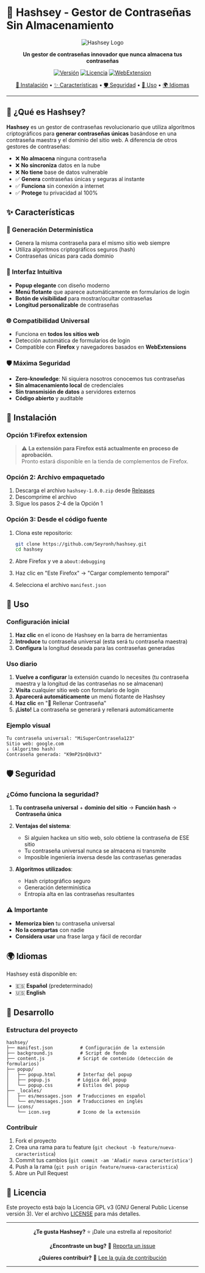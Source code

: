 # 🔐 Hashsey - Gestor de Contraseñas Sin Almacenamiento

<div align="center">

![Hashsey Logo](icons/icon.svg)

**Un gestor de contraseñas innovador que nunca almacena tus contraseñas**

[![Versión](https://img.shields.io/badge/versión-1.0.0-blue.svg)](https://github.com/Seyronh/hashsey)
[![Licencia](https://img.shields.io/badge/licencia-GPL%20v3-green.svg)](LICENSE)
[![WebExtension](https://img.shields.io/badge/plataforma-WebExtension-orange.svg)]()

[🚀 Instalación](#-instalación) • [✨ Características](#-características) • [🛡️ Seguridad](#️-seguridad) • [📖 Uso](#-uso) • [🌍 Idiomas](#-idiomas)

</div>

---

## 🎯 ¿Qué es Hashsey?

**Hashsey** es un gestor de contraseñas revolucionario que utiliza algoritmos criptográficos para **generar contraseñas únicas** basándose en una contraseña maestra y el dominio del sitio web. A diferencia de otros gestores de contraseñas:

- ❌ **No almacena** ninguna contraseña
- ❌ **No sincroniza** datos en la nube
- ❌ **No tiene** base de datos vulnerable
- ✅ **Genera** contraseñas únicas y seguras al instante
- ✅ **Funciona** sin conexión a internet
- ✅ **Protege** tu privacidad al 100%

## ✨ Características

### 🔑 Generación Determinística
- Genera la misma contraseña para el mismo sitio web siempre
- Utiliza algoritmos criptográficos seguros (hash)
- Contraseñas únicas para cada dominio

### 🎨 Interfaz Intuitiva
- **Popup elegante** con diseño moderno
- **Menú flotante** que aparece automáticamente en formularios de login
- **Botón de visibilidad** para mostrar/ocultar contraseñas
- **Longitud personalizable** de contraseñas

### 🌐 Compatibilidad Universal
- Funciona en **todos los sitios web**
- Detección automática de formularios de login
- Compatible con **Firefox** y navegadores basados en **WebExtensions**

### 🛡️ Máxima Seguridad
- **Zero-knowledge**: Ni siquiera nosotros conocemos tus contraseñas
- **Sin almacenamiento local** de credenciales
- **Sin transmisión de datos** a servidores externos
- **Código abierto** y auditable

## 🚀 Instalación

### Opción 1:Firefox extension
> ⚠️ **La extensión para Firefox está actualmente en proceso de aprobación.**  
> Pronto estará disponible en la tienda de complementos de Firefox.

### Opción 2: Archivo empaquetado
1. Descarga el archivo `hashsey-1.0.0.zip` desde [Releases](https://github.com/Seyronh/hashsey/releases)
2. Descomprime el archivo
3. Sigue los pasos 2-4 de la Opción 1

### Opción 3: Desde el código fuente
1. Clona este repositorio:
   ```bash
   git clone https://github.com/Seyronh/hashsey.git
   cd hashsey
   ```

2. Abre Firefox y ve a `about:debugging`

3. Haz clic en "Este Firefox" → "Cargar complemento temporal"

4. Selecciona el archivo `manifest.json`

## 📖 Uso

### Configuración inicial
1. **Haz clic** en el icono de Hashsey en la barra de herramientas
2. **Introduce** tu contraseña universal (esta será tu contraseña maestra)
3. **Configura** la longitud deseada para las contraseñas generadas

### Uso diario
1. **Vuelve a configurar** la extensión cuando lo necesites (tu contraseña maestra y la longitud de las contraseñas no se almacenan)
2. **Visita** cualquier sitio web con formulario de login
3. **Aparecerá automáticamente** un menú flotante de Hashsey
4. **Haz clic** en "🔑 Rellenar Contraseña"
5. **¡Listo!** La contraseña se generará y rellenará automáticamente

### Ejemplo visual
```
Tu contraseña universal: "MiSuperContraseña123"
Sitio web: google.com
↓ (Algoritmo hash)
Contraseña generada: "K9mP2$nQ8vX3"
```

## 🛡️ Seguridad

### ¿Cómo funciona la seguridad?

1. **Tu contraseña universal** + **dominio del sitio** → **Función hash** → **Contraseña única**

2. **Ventajas del sistema**:
   - Si alguien hackea un sitio web, solo obtiene la contraseña de ESE sitio
   - Tu contraseña universal nunca se almacena ni transmite
   - Imposible ingeniería inversa desde las contraseñas generadas

3. **Algoritmos utilizados**:
   - Hash criptográfico seguro
   - Generación determinística
   - Entropía alta en las contraseñas resultantes

### ⚠️ Importante
- **Memoriza bien** tu contraseña universal
- **No la compartas** con nadie
- **Considera usar** una frase larga y fácil de recordar

## 🌍 Idiomas

Hashsey está disponible en:
- 🇪🇸 **Español** (predeterminado)
- 🇺🇸 **English**

## 🔧 Desarrollo

### Estructura del proyecto
```
hashsey/
├── manifest.json          # Configuración de la extensión
├── background.js          # Script de fondo
├── content.js            # Script de contenido (detección de formularios)
├── popup/
│   ├── popup.html        # Interfaz del popup
│   ├── popup.js          # Lógica del popup
│   └── popup.css         # Estilos del popup
├── _locales/
│   ├── es/messages.json  # Traducciones en español
│   └── en/messages.json  # Traducciones en inglés
└── icons/
    └── icon.svg          # Icono de la extensión
```

### Contribuir
1. Fork el proyecto
2. Crea una rama para tu feature (`git checkout -b feature/nueva-caracteristica`)
3. Commit tus cambios (`git commit -am 'Añadir nueva característica'`)
4. Push a la rama (`git push origin feature/nueva-caracteristica`)
5. Abre un Pull Request

## 📝 Licencia

Este proyecto está bajo la Licencia GPL v3 (GNU General Public License versión 3). Ver el archivo [LICENSE](LICENSE) para más detalles.

---

<div align="center">

**¿Te gusta Hashsey?** ⭐ ¡Dale una estrella al repositorio!

**¿Encontraste un bug?** 🐛 [Reporta un issue](https://github.com/Seyronh/hashsey/issues)

**¿Quieres contribuir?** 🤝 [Lee la guía de contribución](#-desarrollo)

</div>

---
